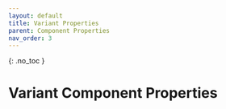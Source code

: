 ```yaml
---
layout: default
title: Variant Properties
parent: Component Properties
nav_order: 3
---
```


{: .no_toc }

# Variant Component Properties




